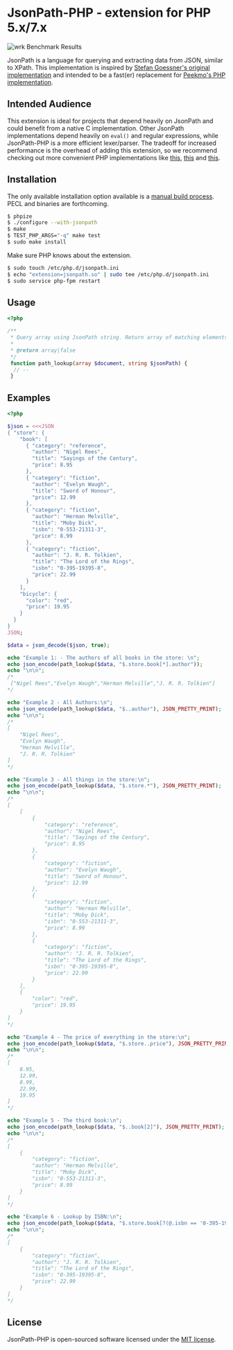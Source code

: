 # JsonPath-PHP - extension for PHP 5.x/7.x

![wrk Benchmark Results](https://cloud.githubusercontent.com/assets/2894330/16245444/e95992be-37ce-11e6-82f9-ad59495fc510.png)

JsonPath is a language for querying and extracting data from JSON, similar to 
XPath. This implementation is inspired by [Stefan Goessner's original implementation](http://goessner.net/articles/JsonPath/) 
and intended to be a fast(er) replacement for [Peekmo's PHP implementation](https://github.com/Peekmo/JsonPath).

## Intended Audience

This extension is ideal for projects that depend heavily on JsonPath and could benefit from a native C implementation. Other 
JsonPath implementations depend heavily on `eval()` and regular expressions, while JsonPath-PHP is a more efficient lexer/parser.
The tradeoff for increased performance is the overhead of adding this extension, so we recommend checking out more convenient
PHP implementations like [this](https://github.com/Peekmo/JsonPath), [this](https://github.com/FlowCommunications/JSONPath)
and [this](https://github.com/Skyscanner/JsonPath-PHP).

## Installation

The only available installation option available is a [manual build process](http://php.net/manual/en/install.pecl.phpize.php). PECL and
binaries are forthcoming.

```bash
$ phpize
$ ./configure --with-jsonpath
$ make
$ TEST_PHP_ARGS="-q" make test
$ sudo make install
```

Make sure PHP knows about the extension.

```bash
$ sudo touch /etc/php.d/jsonpath.ini
$ echo "extension=jsonpath.so" | sudo tee /etc/php.d/jsonpath.ini
$ sudo service php-fpm restart
```

## Usage

```php
<?php

/**
 * Query array using JsonPath string. Return array of matching elements or false if nothing was found.
 * 
 * @return array|false
 */
 function path_lookup(array $document, string $jsonPath) {
  // -- 
 }
```

## Examples

```php
<?php

$json = <<<JSON
{ "store": {
    "book": [ 
      { "category": "reference",
        "author": "Nigel Rees",
        "title": "Sayings of the Century",
        "price": 8.95
      },
      { "category": "fiction",
        "author": "Evelyn Waugh",
        "title": "Sword of Honour",
        "price": 12.99
      },
      { "category": "fiction",
        "author": "Herman Melville",
        "title": "Moby Dick",
        "isbn": "0-553-21311-3",
        "price": 8.99
      },
      { "category": "fiction",
        "author": "J. R. R. Tolkien",
        "title": "The Lord of the Rings",
        "isbn": "0-395-19395-8",
        "price": 22.99
      }
    ],
    "bicycle": {
      "color": "red",
      "price": 19.95
    }
  }
}
JSON;

$data = json_decode($json, true);

echo "Example 1: - The authors of all books in the store: \n";
echo json_encode(path_lookup($data, "$.store.book[*].author"));
echo "\n\n";
/*
 ["Nigel Rees","Evelyn Waugh","Herman Melville","J. R. R. Tolkien"]
*/

echo "Example 2 - All Authors:\n";
echo json_encode(path_lookup($data, "$..author"), JSON_PRETTY_PRINT);
echo "\n\n";
/*
[
    "Nigel Rees",
    "Evelyn Waugh",
    "Herman Melville",
    "J. R. R. Tolkien"
]
*/

echo "Example 3 - All things in the store:\n";
echo json_encode(path_lookup($data, "$.store.*"), JSON_PRETTY_PRINT);
echo "\n\n";
/*
[
    [
        {
            "category": "reference",
            "author": "Nigel Rees",
            "title": "Sayings of the Century",
            "price": 8.95
        },
        {
            "category": "fiction",
            "author": "Evelyn Waugh",
            "title": "Sword of Honour",
            "price": 12.99
        },
        {
            "category": "fiction",
            "author": "Herman Melville",
            "title": "Moby Dick",
            "isbn": "0-553-21311-3",
            "price": 8.99
        },
        {
            "category": "fiction",
            "author": "J. R. R. Tolkien",
            "title": "The Lord of the Rings",
            "isbn": "0-395-19395-8",
            "price": 22.99
        }
    ],
    {
        "color": "red",
        "price": 19.95
    }
]
*/

echo "Example 4 - The price of everything in the store:\n";
echo json_encode(path_lookup($data, "$.store..price"), JSON_PRETTY_PRINT);
echo "\n\n";
/*
[
    8.95,
    12.99,
    8.99,
    22.99,
    19.95
]
*/

echo "Example 5 - The third book:\n";
echo json_encode(path_lookup($data, "$..book[2]"), JSON_PRETTY_PRINT);
echo "\n\n";
/*
[
    {
        "category": "fiction",
        "author": "Herman Melville",
        "title": "Moby Dick",
        "isbn": "0-553-21311-3",
        "price": 8.99
    }
]
*/

echo "Example 6 - Lookup by ISBN:\n";
echo json_encode(path_lookup($data, "$.store.book[?(@.isbn == '0-395-19395-8')]"), JSON_PRETTY_PRINT);
echo "\n\n";
/*
[
    {
        "category": "fiction",
        "author": "J. R. R. Tolkien",
        "title": "The Lord of the Rings",
        "isbn": "0-395-19395-8",
        "price": 22.99
    }
]
*/
```
## License

JsonPath-PHP is open-sourced software licensed under the [MIT license](http://opensource.org/licenses/MIT).
